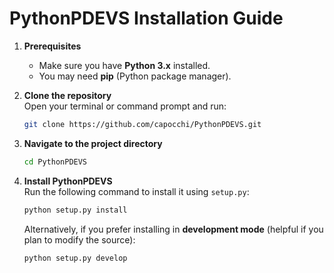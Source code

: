 # PythonPDEVS Installation Guide

1. **Prerequisites**
    
    
    - Make sure you have **Python 3.x** installed.
    - You may need **pip** (Python package manager).
2. **Clone the repository**  
    Open your terminal or command prompt and run:
    
    ```bash
    git clone https://github.com/capocchi/PythonPDEVS.git
    ```
3. **Navigate to the project directory**
    
    ```bash
    cd PythonPDEVS
    
    ```
4. **Install PythonPDEVS**  
    Run the following command to install it using `setup.py`:
    
    ```bash
    python setup.py install
    ```
    
    Alternatively, if you prefer installing in **development mode** (helpful if you plan to modify the source):
    
    ```bash
    python setup.py develop
    ```